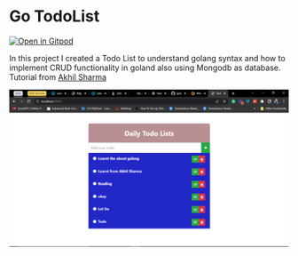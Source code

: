 ﻿# Go TodoList
[![Open in Gitpod](https://gitpod.io/button/open-in-gitpod.svg)](https://gitpod.io/#https://github.com/Azeezdot123/go-todo)

In this project I created a Todo List to understand golang syntax and how to implement CRUD functionality in goland also using Mongodb as database.
Tutorial from [ Akhil Sharma](https://youtube.com/playlist?list=PL5dTjWUk_cPbExff-KfZ18abspIgfcfmt)

![TodoList](./img/screenshot.png)
